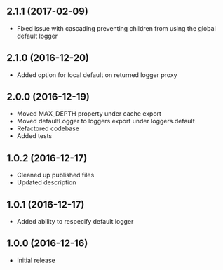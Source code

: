 ## 2.1.1 (2017-02-09)
* Fixed issue with cascading preventing children from using the global default logger

## 2.1.0 (2016-12-20)
* Added option for local default on returned logger proxy

## 2.0.0 (2016-12-19)
* Moved MAX_DEPTH property under cache export
* Moved defaultLogger to loggers export under loggers.default
* Refactored codebase
* Added tests

## 1.0.2 (2016-12-17)
* Cleaned up published files
* Updated description

## 1.0.1 (2016-12-17)
* Added ability to respecify default logger

## 1.0.0 (2016-12-16)
* Initial release